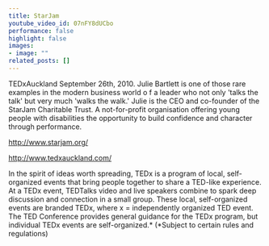 ```yaml
---
title: StarJam
youtube_video_id: 07nFY8dUCbo
performance: false
highlight: false
images: 
- image: ""
related_posts: []
---
```


TEDxAuckland September 26th, 2010.
Julie Bartlett is one of those rare examples in the modern business world o f a leader who not only 'talks the talk' but very much 'walks the walk.' Julie is the CEO and co-founder of the StarJam Charitable Trust. A not-for-profit organisation offering young people with disabilities the opportunity to build confidence and character through performance.

http://www.starjam.org/

http://www.tedxauckland.com/

In the spirit of ideas worth spreading, TEDx is a program of local, self-organized events that bring people together to share a TED-like experience. At a TEDx event, TEDTalks video and live speakers combine to spark deep discussion and connection in a small group. These local, self-organized events are branded TEDx, where x = independently organized TED event. The TED Conference provides general guidance for the TEDx program, but individual TEDx events are self-organized.* (*Subject to certain rules and regulations)

